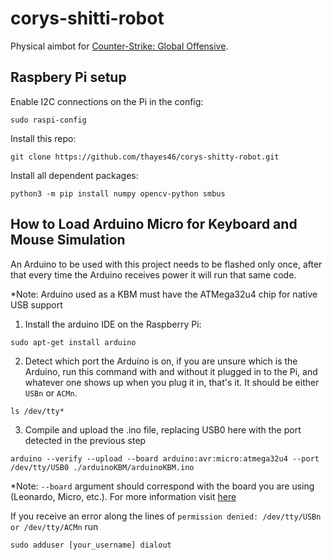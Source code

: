 # corys-shitti-robot
Physical aimbot for [Counter-Strike: Global Offensive](https://blog.counter-strike.net).

## Raspbery Pi setup
Enable I2C connections on the Pi in the config:
```
sudo raspi-config
```

Install this repo:
```
git clone https://github.com/thayes46/corys-shitty-robot.git
```

Install all dependent packages:
```
python3 -m pip install numpy opencv-python smbus
```

## How to Load Arduino Micro for Keyboard and Mouse Simulation
An Arduino to be used with this project needs to be flashed only once, after that every time the Arduino receives power it will run that same code.

*Note: Arduino used as a KBM must have the ATMega32u4 chip for native USB support

1. Install the arduino IDE on the Raspberry Pi:
```
sudo apt-get install arduino
```

2. Detect which port the Arduino is on, if you are unsure which is the Arduino, run this command with and without it plugged in to the Pi, and whatever one shows up when you plug it in, that's it. It should be either `USBn` or `ACMn`.
```
ls /dev/tty*
```

3. Compile and upload the .ino file, replacing USB0 here with the port detected in the previous step
```
arduino --verify --upload --board arduino:avr:micro:atmega32u4 --port /dev/tty/USB0 ./arduinoKBM/arduinoKBM.ino
```

*Note: `--board` argument should correspond with the board you are using (Leonardo, Micro, etc.). For more information visit [here](https://github.com/arduino/Arduino/blob/master/build/shared/manpage.adoc#options)

If you receive an error along the lines of `permission denied: /dev/tty/USBn or /dev/tty/ACMn` run 
```
sudo adduser [your_username] dialout
```
